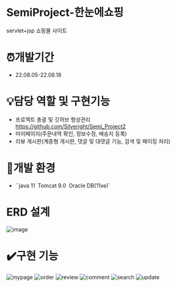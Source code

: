 # SemiProject-한눈에쇼핑

servlet+jsp 쇼핑몰 사이트

# ⏰개발기간

* 22.08.05-22.08.18

# 💡담당 역할 및 구현기능

* 프로젝트 총괄 및 깃허브 형상관리 https://github.com/Silveright/Semi_Project2
* 마이페이지(주문내역 확인, 정보수정, 배송지 등록)
* 리뷰 게시판(계층형 게시판, 댓글 및 대댓글 기능, 검색 및 페이징 처리)

# 🧰개발 환경

* ``java 11` `Tomcat 9.0` `Oracle DB(11xe)`

# ERD 설계

![image](https://user-images.githubusercontent.com/100340071/194599615-3ae814f2-aa65-4bf6-8fd5-52b56b01990b.png)


# ✔️구현 기능

![mypage](https://user-images.githubusercontent.com/100340071/194599246-12e6720a-d02b-4ffa-be34-5ac69297f3f7.gif)
![order](https://user-images.githubusercontent.com/100340071/194599249-6cdd0294-78aa-4e73-a635-8e23f3104654.gif)
![review](https://user-images.githubusercontent.com/100340071/194599253-97765285-6d60-444e-9482-d0e3332ba63e.gif)
![comment](https://user-images.githubusercontent.com/100340071/194599259-d188a99c-e6fa-4a56-adde-be9399e7d4d0.gif)
![search](https://user-images.githubusercontent.com/100340071/194599268-c630ab2c-19d8-4c2d-8742-57b17a09bc9c.gif)
![update](https://user-images.githubusercontent.com/100340071/194599271-66fb5f3e-615a-4ad3-810d-407ed457add4.gif)
